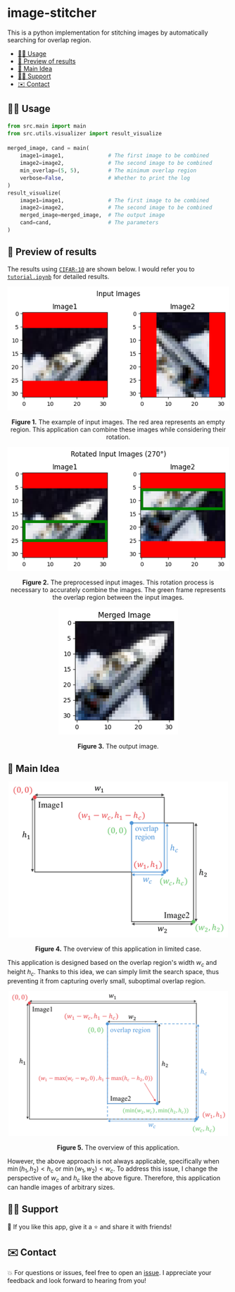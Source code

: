 # image-stitcher
This is a python implementation for stitching images by automatically searching for overlap region.
- [👨‍💻 Usage](#-usage)
- [🎯 Preview of results](#-preview-of-results)
- [🧠 Main Idea](#-main-idea)
- [🙋‍♂️ Support](#️-support)
- [✉️ Contact](#️-contact)

## 👨‍💻 Usage
```python
from src.main import main
from src.utils.visualizer import result_visualize

merged_image, cand = main(
    image1=image1,              # The first image to be combined
    image2=image2,              # The second image to be combined
    min_overlap=(5, 5),         # The minimum overlap region
    verbose=False,              # Whether to print the log
)
result_visualize(
    image1=image1,              # The first image to be combined
    image2=image2,              # The second image to be combined
    merged_image=merged_image,  # The output image
    cand=cand,                  # The parameters
)
```


## 🎯 Preview of results
The results using [`CIFAR-10`](https://www.cs.toronto.edu/~kriz/cifar.html) are shown below. I would refer you to [`tutorial.ipynb`](https://github.com/C-Naoki/image-stitcher/blob/main/notebooks/tutorial.ipynb) for detailed results.

<p align="center">
<img src="./docs/assets/input.png" alt="" align=center />
<br><br>
<b>Figure 1.</b> The example of input images. The red area represents an empty region. This application can combine these images while considering their rotation.
</p>

<p align="center">
<img src="./docs/assets/rotated.png" alt="" align=center />
<br><br>
<b>Figure 2.</b> The preprocessed input images. This rotation process is necessary to accurately combine the images. The green frame represents the overlap region between the input images.
</p>

<p align="center">
<img src="./docs/assets/result.png" alt="" align=center />
<br><br>
<b>Figure 3.</b> The output image.
</p>

## 🧠 Main Idea
<p align="center">
<img src="./docs/assets/case1.png" width=500 alt="" align=center />
<br><br>
<b>Figure 4.</b> The overview of this application in limited case.
</p>

This application is designed based on the overlap region's width $w_c$ and height $h_c$. Thanks to this idea, we can simply limit the search space, thus preventing it from capturing overly small, suboptimal overlap region.

<p align="center">
<img src="./docs/assets/case2.png" width=500 alt="" align=center />
<br><br>
<b>Figure 5.</b> The overview of this application.
</p>

However, the above approach is not always applicable, specifically when $\min(h_1, h_2) < h_c$ or $\min(w_1, w_2) < w_c$. To address this issue, I change the perspective of $w_c$ and $h_c$ like the above figure. Therefore, this application can handle images of arbitrary sizes.


## 🙋‍♂️ Support
💙 If you like this app, give it a ⭐ and share it with friends!

## ✉️ Contact
💥 For questions or issues, feel free to open an [issue](https://github.com/C-Naoki/image-stitcher/issues). I appreciate your feedback and look forward to hearing from you!
